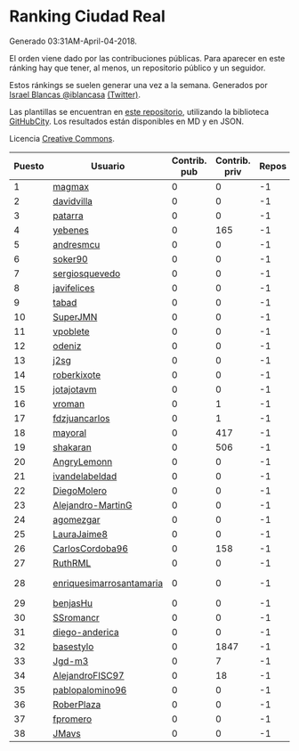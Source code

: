 # Ranking Ciudad Real

Generado 03:31AM-April-04-2018.

El orden viene dado por las contribuciones públicas. Para aparecer en este ránking hay que tener, al menos, un repositorio público y un seguidor.

Estos ránkings se suelen generar una vez a la semana. Generados por [Israel Blancas @iblancasa](https://github.com/iblancasa/) [(Twitter)](https://twitter.com/iblancasa).

Las plantillas se encuentran en [este repositorio](https://github.com/iblancasa/GH-Spanish-Ranking), utilizando la biblioteca [GitHubCity](https://github.com/iblancasa/GitHubCity). Los resultados están disponibles en MD y en JSON.

Licencia [Creative Commons](https://creativecommons.org/licenses/by/4.0/).

| Puesto   |  Usuario  | Contrib. pub | Contrib. priv |Repos| Followers | Desde |  Avatar  |
|----------|-----------|--------------|---------------|-----|-----------|-------|----------|
|1|[magmax](https://github.com/magmax)|0|0|-1|-1||![magmax]()|
|2|[davidvilla](https://github.com/davidvilla)|0|0|-1|-1||![davidvilla]()|
|3|[patarra](https://github.com/patarra)|0|0|-1|-1||![patarra]()|
|4|[yebenes](https://github.com/yebenes)|0|165|-1|-1||![yebenes]()|
|5|[andresmcu](https://github.com/andresmcu)|0|0|-1|-1||![andresmcu]()|
|6|[soker90](https://github.com/soker90)|0|0|-1|-1||![soker90]()|
|7|[sergiosquevedo](https://github.com/sergiosquevedo)|0|0|-1|-1||![sergiosquevedo]()|
|8|[javifelices](https://github.com/javifelices)|0|0|-1|-1||![javifelices]()|
|9|[tabad](https://github.com/tabad)|0|0|-1|-1||![tabad]()|
|10|[SuperJMN](https://github.com/SuperJMN)|0|0|-1|-1||![SuperJMN]()|
|11|[vpoblete](https://github.com/vpoblete)|0|0|-1|-1||![vpoblete]()|
|12|[odeniz](https://github.com/odeniz)|0|0|-1|-1||![odeniz]()|
|13|[j2sg](https://github.com/j2sg)|0|0|-1|-1||![j2sg]()|
|14|[roberkixote](https://github.com/roberkixote)|0|0|-1|-1||![roberkixote]()|
|15|[jotajotavm](https://github.com/jotajotavm)|0|0|-1|-1||![jotajotavm]()|
|16|[vroman](https://github.com/vroman)|0|1|-1|-1||![vroman]()|
|17|[fdzjuancarlos](https://github.com/fdzjuancarlos)|0|1|-1|-1||![fdzjuancarlos]()|
|18|[mayoral](https://github.com/mayoral)|0|417|-1|-1||![mayoral]()|
|19|[shakaran](https://github.com/shakaran)|0|506|-1|-1||![shakaran]()|
|20|[AngryLemonn](https://github.com/AngryLemonn)|0|0|-1|-1||![AngryLemonn]()|
|21|[ivandelabeldad](https://github.com/ivandelabeldad)|0|0|-1|-1||![ivandelabeldad]()|
|22|[DiegoMolero](https://github.com/DiegoMolero)|0|0|-1|-1||![DiegoMolero]()|
|23|[Alejandro-MartinG](https://github.com/Alejandro-MartinG)|0|0|-1|-1||![Alejandro-MartinG]()|
|24|[agomezgar](https://github.com/agomezgar)|0|0|-1|-1||![agomezgar]()|
|25|[LauraJaime8](https://github.com/LauraJaime8)|0|0|-1|-1||![LauraJaime8]()|
|26|[CarlosCordoba96](https://github.com/CarlosCordoba96)|0|158|-1|-1||![CarlosCordoba96]()|
|27|[RuthRML](https://github.com/RuthRML)|0|0|-1|-1||![RuthRML]()|
|28|[enriquesimarrosantamaria](https://github.com/enriquesimarrosantamaria)|0|0|-1|-1||![enriquesimarrosantamaria]()|
|29|[benjasHu](https://github.com/benjasHu)|0|0|-1|-1||![benjasHu]()|
|30|[SSromancr](https://github.com/SSromancr)|0|0|-1|-1||![SSromancr]()|
|31|[diego-anderica](https://github.com/diego-anderica)|0|0|-1|-1||![diego-anderica]()|
|32|[basestylo](https://github.com/basestylo)|0|1847|-1|-1||![basestylo]()|
|33|[Jgd-m3](https://github.com/Jgd-m3)|0|7|-1|-1||![Jgd-m3]()|
|34|[AlejandroFISC97](https://github.com/AlejandroFISC97)|0|18|-1|-1||![AlejandroFISC97]()|
|35|[pablopalomino96](https://github.com/pablopalomino96)|0|0|-1|-1||![pablopalomino96]()|
|36|[RoberPlaza](https://github.com/RoberPlaza)|0|0|-1|-1||![RoberPlaza]()|
|37|[fpromero](https://github.com/fpromero)|0|0|-1|-1||![fpromero]()|
|38|[JMavs](https://github.com/JMavs)|0|0|-1|-1||![JMavs]()|
